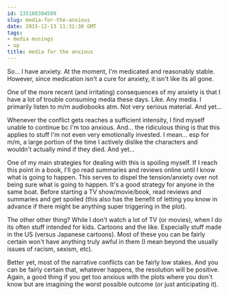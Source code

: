 ```yaml
---
id: 135108304509
slug: media-for-the-anxious
date: 2015-12-13 11:31:30 GMT
tags:
- media musings
- op
title: media for the anxious
---
```

So... I have anxiety. At the moment, I'm medicated and reasonably stable. However, since medication isn't a cure for anxiety, it isn't like its all gone.

One of the more recent (and irritating) consequences of my anxiety is that I have a lot of trouble consuming media these days. Like. Any media. I primarily listen to m/m audiobooks atm. Not very serious material. And yet...

Whenever the conflict gets reaches a sufficient intensity, I find myself unable to continue bc I'm too anxious. And... the ridiculous thing is that this applies to stuff I'm not even very emotionally invested. I mean... esp for m/m, a large portion of the time I actively dislike the characters and wouldn't actually mind if they died. And yet...

One of my main strategies for dealing with this is spoiling myself. If I reach this point in a book, I'll go read summaries and reviews online until I know what is going to happen. This serves to dispel the tension/anxiety over not being sure what is going to happen. It's a good strategy for anyone in the same boat. Before starting a TV show/movie/book, read reviews and summaries and get spoiled (this also has the benefit of letting you know in advance if there might be anything super triggering in the plot).

The other other thing? While I don't watch a lot of TV (or movies), when I do its often stuff intended for kids. Cartoons and the like. Especially stuff made in the US (versus Japanese cartoons). Most of these you can be fairly certain won't have anything truly awful in them (I mean beyond the usually issues of racism, sexism, etc).

Better yet, most of the narrative conflicts can be fairly low stakes. And you can be fairly certain that, whatever happens, the resolution will be positive. Again, a good thing if you get too anxious with the plots where you don't know but are imagining the worst possible outcome (or just anticipating it).